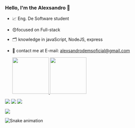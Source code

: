 ### Hello, I'm the Alexsandro 👋

- 📈 Eng. De Software student 
- 😍focused on Full-stack 
- 🗂️ knowledge in javaScript, NodeJS, express
- 📌 contact me at E-mail: alexsandrodemsoficial@gmail.com

  <a href="https://github.com/AlexsandroCarrelo">
  <img height="120em" src="https://github-readme-stats.vercel.app/api?username=AlexsandroCarrelo&show_icons=true&theme=dracula&include_all_commits=true&count_private=true"/>
  <img height="120em" src="https://github-readme-stats.vercel.app/api/top-langs/?username=AlexsandroCarrelo&layout=compact&langs_count=7&theme=dracula"/>
</div>
    <a href="https://instagram.com/odev.ale" target="_blank"><img src="https://img.shields.io/badge/-Instagram-%23E4405F?style=for-the-badge&logo=instagram&logoColor=white" target="_blank"></a>
    <a href="https://www.linkedin.com/in/alexsandro-da-silva-carrelo-a13864216/" target="_blank"><img src="https://img.shields.io/badge/LinkedIn-0077B5?style=for-the-badge&logo=linkedin&logoColor=white" target="_blank"></a>
    <a href="alexsandrodemsoficial@gmail.com" target="_blank"><img src="https://img.shields.io/badge/Gmail-D14836?style=for-the-badge&logo=gmail&logoColor=white"></a>
<p align="left">
  <a href="https://skillicons.dev">
    <img src="https://skillicons.dev/icons?i=js,nodejs,express,github" />
  </a> 
</p>
<img src="https://raw.githubusercontent.com/ndzinxz/ndzinxz/output/snake.svg" alt="Snake animation" />
